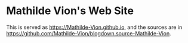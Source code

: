 # Mathilde Vion's Web Site

This is served as https://Mathilde-Vion.github.io, and the sources are in https://github.com/Mathilde-Vion/blogdown.source-Mathilde-Vion.
